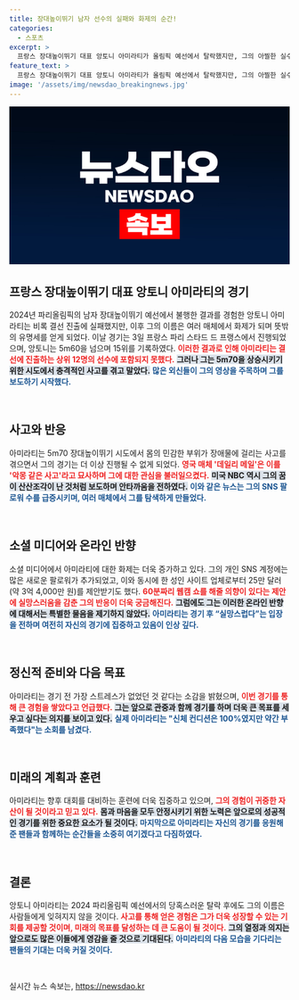 ```yaml
---
title: 장대높이뛰기 남자 선수의 실패와 화제의 순간!
categories:
  - 스포츠
excerpt: >
  프랑스 장대높이뛰기 대표 앙토니 아미라티가 올림픽 예선에서 탈락했지만, 그의 아찔한 실수가 세계적인 관심을 모으고 있다. SNS 팔로워 급증과 성인 사이트의 파격 제안까지! 과연 그의 반응은?
feature_text: >
  프랑스 장대높이뛰기 대표 앙토니 아미라티가 올림픽 예선에서 탈락했지만, 그의 아찔한 실수가 세계적인 관심을 모으고 있다. SNS 팔로워 급증과 성인 사이트의 파격 제안까지! 과연 그의 반응은?
image: '/assets/img/newsdao_breakingnews.jpg'
---
```


<p><img src="/assets/img/newsdao_breakingnews.jpg" alt="implanttips 속보" /></p>

<h2 data-ke-size="size26">프랑스 장대높이뛰기 대표 앙토니 아미라티의 경기</h2>

<p data-ke-size="size16">2024년 파리올림픽의 남자 장대높이뛰기 예선에서 불행한 결과를 경험한 앙토니 아미라티는 비록 결선 진출에 실패했지만, 이후 그의 이름은 여러 매체에서 화제가 되며 뜻밖의 유명세를 얻게 되었다. 이날 경기는 3일 프랑스 파리 스타드 드 프랭스에서 진행되었으며, 앙토니는 5m60을 넘으며 15위를 기록하였다. <b><span style="color: #ee2323;">이러한 결과로 인해 아미라티는 결선에 진출하는 상위 12명의 선수에 포함되지 못했다.</span></b> <b><span style="background-color: #21538527;">그러나 그는 5m70을 상승시키기 위한 시도에서 충격적인 사고를 겪고 말았다.</span></b> <b><span style="color: #1a5490;">많은 외신들이 그의 영상을 주목하며 그를 보도하기 시작했다.</span></b></p>

<p data-ke-size="size16">&nbsp;</p>

<h2 data-ke-size="size26">사고와 반응</h2>

<p data-ke-size="size16">아미라티는 5m70 장대높이뛰기 시도에서 몸의 민감한 부위가 장애물에 걸리는 사고를 겪으면서 그의 경기는 더 이상 진행될 수 없게 되었다. <b><span style="color: #ee2323;">영국 매체 '데일리 메일'은 이를 '악몽 같은 사고'라고 묘사하며 그에 대한 관심을 불러일으켰다.</span></b> <b><span style="background-color: #21538527;">미국 NBC 역시 그의 꿈이 산산조각이 난 것처럼 보도하며 안타까움을 전하였다.</span></b> <b><span style="color: #1a5490;">이와 같은 뉴스는 그의 SNS 팔로워 수를 급증시키며, 여러 매체에서 그를 탐색하게 만들었다.</span></b></p>

<p data-ke-size="size16">&nbsp;</p>

<h2 data-ke-size="size26">소셜 미디어와 온라인 반향</h2>

<p data-ke-size="size16">소셜 미디어에서 아미라티에 대한 화제는 더욱 증가하고 있다. 그의 개인 SNS 계정에는 많은 새로운 팔로워가 추가되었고, 이와 동시에 한 성인 사이트 업체로부터 25만 달러(약 3억 4,000만 원)를 제안받기도 했다. <b><span style="color: #ee2323;">60분짜리 웹캠 쇼를 해줄 의향이 있다는 제안에 실망스러움을 감춘 그의 반응이 더욱 궁금해진다.</span></b> <b><span style="background-color: #21538527;">그럼에도 그는 이러한 온라인 반향에 대해서는 특별한 물음을 제기하지 않았다.</span></b> <b><span style="color: #1a5490;">아미라티는 경기 후 “실망스럽다”는 입장을 전하며 여전히 자신의 경기에 집중하고 있음이 인상 깊다.</span></b></p>

<p data-ke-size="size16">&nbsp;</p>

<h2 data-ke-size="size26">정신적 준비와 다음 목표</h2>

<p data-ke-size="size16">아미라티는 경기 전 가장 스트레스가 없었던 것 같다는 소감을 밝혔으며, <b><span style="color: #ee2323;">이번 경기를 통해 큰 경험을 쌓았다고 언급했다.</span></b> <b><span style="background-color: #21538527;">그는 앞으로 관중과 함께 경기를 하며 더욱 큰 목표를 세우고 싶다는 의지를 보이고 있다.</span></b> <b><span style="color: #1a5490;">실제 아미라티는 "신체 컨디션은 100%였지만 약간 부족했다"는 소회를 남겼다.</span></b></p>

<p data-ke-size="size16">&nbsp;</p>

<h2 data-ke-size="size26">미래의 계획과 훈련</h2>

<p data-ke-size="size16">아미라티는 향후 대회를 대비하는 훈련에 더욱 집중하고 있으며, <b><span style="color: #ee2323;">그의 경험이 귀중한 자산이 될 것이라고 믿고 있다.</span></b> <b><span style="background-color: #21538527;">몸과 마음을 모두 안정시키기 위한 노력은 앞으로의 성공적인 경기를 위한 중요한 요소가 될 것이다.</span></b> <b><span style="color: #1a5490;">마지막으로 아미라티는 자신의 경기를 응원해준 팬들과 함께하는 순간들을 소중히 여기겠다고 다짐하였다.</span></b></p>

<p data-ke-size="size16">&nbsp;</p>

<h2 data-ke-size="size26">결론</h2>

<p data-ke-size="size16">앙토니 아미라티는 2024 파리올림픽 예선에서의 당혹스러운 탈락 후에도 그의 이름은 사람들에게 잊혀지지 않을 것이다. <b><span style="color: #ee2323;">사고를 통해 얻은 경험은 그가 더욱 성장할 수 있는 기회를 제공할 것이며, 미래의 목표를 달성하는 데 큰 도움이 될 것이다.</span></b> <b><span style="background-color: #21538527;">그의 열정과 의지는 앞으로도 많은 이들에게 영감을 줄 것으로 기대된다.</span></b> <b><span style="color: #1a5490;">아미라티의 다음 모습을 기다리는 팬들의 기대는 더욱 커질 것이다.</span></b></p>

<p data-ke-size="size16">&nbsp;</p>
실시간 뉴스 속보는, <a href="https://newsdao.kr" rel="dofollow">https://newsdao.kr</a>



